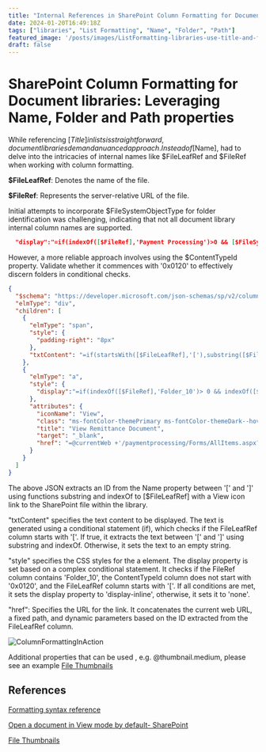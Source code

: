 ```yaml
---
title: "Internal References in SharePoint Column Formatting for Document libraries: leveraging Name, Folder and Path properties"
date: 2024-01-20T16:49:18Z
tags: ["libraries", "List Formatting", "Name", "Folder", "Path"]
featured_image: '/posts/images/ListFormatting-libraries-use-title-and-folder/Screenshot.png'
draft: false
---
```


# SharePoint Column Formatting for Document libraries: Leveraging Name, Folder and Path properties

While referencing [$Title] in lists is straightforward, document libraries demand a nuanced approach. Instead of [$Name], had to delve into the intricacies of internal names like $FileLeafRef and $FileRef when working with column formatting.

**$FileLeafRef**: Denotes the name of the file.

**$FileRef**: Represents the server-relative URL of the file.

Initial attempts to incorporate $FileSystemObjectType for folder identification was challenging, indicating that not all document library internal column names are supported.

```json
  "display":"=if(indexOf([$FileRef],'Payment Processing')>0 && [$FileSystemObjectType]!='Folder','display-inline','none')"
```

However, a more reliable approach involves using the $ContentTypeId property. Validate whether it commences with '0x0120' to effectively discern folders in conditional checks.

```json
{
  "$schema": "https://developer.microsoft.com/json-schemas/sp/v2/column-formatting.schema.json",
  "elmType": "div",
  "children": [
    {
      "elmType": "span",
      "style": {
        "padding-right": "8px"
      },
      "txtContent": "=if(startsWith([$FileLeafRef],'['),substring([$FileLeafRef],1,indexOf([$FileLeafRef],']')),'')"
    },
    {
      "elmType": "a",
      "style": {
        "display":"=if(indexOf([$FileRef],'Folder_10')> 0 && indexOf([$ContentTypeId],'0x0120') < 0 && startsWith([$FileLeafRef],'[') ,'display-inline','none')"
      },
      "attributes": {
        "iconName": "View",
        "class": "ms-fontColor-themePrimary ms-fontColor-themeDark--hover",
        "title": "View Remittance Document",
        "target": "_blank",
        "href": "=@currentWeb +'/paymentprocessing/Forms/AllItems.aspx?q=listitemid%3A' + substring([$FileLeafRef],1,indexOf([$FileLeafRef],']'))  +'&view=7'"
      }
    }
  ]
}
```

The above JSON extracts an ID from the Name property between '[' and ']' using functions substring and indexOf to [$FileLeafRef] with a View icon link to the SharePoint file within the library. 

"txtContent" specifies the text content to be displayed. The text is generated using a conditional statement (if), which checks if the FileLeafRef column starts with '['. If true, it extracts the text between '[' and ']' using substring and indexOf. Otherwise, it sets the text to an empty string.

"style" specifies the CSS styles for the a element. The display property is set based on a complex conditional statement. It checks if the FileRef column contains 'Folder_10', the ContentTypeId column does not start with '0x0120', and the FileLeafRef column starts with '['. If all conditions are met, it sets the display property to 'display-inline', otherwise, it sets it to 'none'.

"href": Specifies the URL for the link. It concatenates the current web URL, a fixed path, and dynamic parameters based on the ID extracted from the FileLeafRef column.

![ColumnFormattingInAction](../images/ListFormatting-libraries-use-title-and-folder/Sample.gif)

Additional properties that can be used , e.g. @thumbnail.medium, please see an example [File Thumbnails](https://github.com/pnp/List-Formatting/tree/master/column-samples/file-thumbnail)

## References

[Formatting syntax reference](https://learn.microsoft.com/en-us/sharepoint/dev/declarative-customization/formatting-syntax-reference?wt.mc_id=MVP_308367)

[Open a document in View mode by default- SharePoint](https://answers.microsoft.com/en-us/msoffice/forum/all/open-a-document-in-view-mode-by-default-sharepoint/dc13abe1-97f7-4d1d-83c2-4d97e65d802e?wt.mc_id=MVP_308367)

[File Thumbnails](https://github.com/pnp/List-Formatting/tree/master/column-samples/file-thumbnail?wt.mc_id=MVP_308367)
